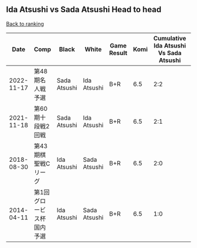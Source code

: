 ## Ida Atsushi vs Sada Atsushi Head to head

[Back to ranking](../../index.md)




| **Date** | **Comp** | **Black** | **White** | **Game Result** | **Komi** | **Cumulative Ida Atsushi Vs Sada Atsushi** | **Ida Atsushi Streak** | **Sada Atsushi Streak** | 
| --- | --- | --- | --- | --- | --- | --- | --- | --- |
| 2022-11-17 | 第48期名人戦予選 | Sada Atsushi | Ida Atsushi | B+R | 6.5 | 2:2 | 0 | 2 | 
| 2021-11-18 | 第60期十段戦2回戦 | Sada Atsushi | Ida Atsushi | B+R | 6.5 | 2:1 | 0 | 1 | 
| 2018-08-30 | 第43期棋聖戦Cリーグ | Ida Atsushi | Sada Atsushi | B+R | 6.5 | 2:0 | 2 | 0 | 
| 2014-04-11 | 第1回グロービス杯国内予選 | Ida Atsushi | Sada Atsushi | B+R | 6.5 | 1:0 | 1 | 0 |




